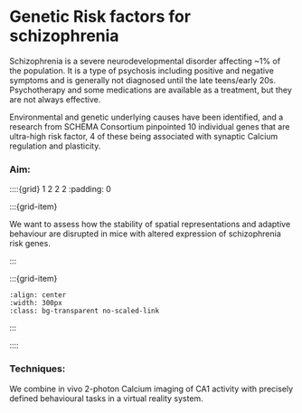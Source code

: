 # Genetic Risk factors for schizophrenia

Schizophrenia is a severe neurodevelopmental disorder affecting ~1% of the population. 
It is a type of psychosis including positive and negative symptoms and is generally not diagnosed until the late teens/early 20s.
Psychotherapy and some medications are available as a treatment, but they are not always effective.

Environmental and genetic underlying causes have been identified, and a research from  SCHEMA Consortium pinpointed 10 individual genes that are ultra-high risk factor, 4 of these being associated with synaptic Calcium regulation and plasticity.


### Aim:

::::{grid} 1 2 2 2
:padding: 0

:::{grid-item}

We want to assess how the stability of spatial representations and adaptive behaviour are disrupted in mice with altered expression of schizophrenia risk genes.

:::

:::{grid-item}


```{image} ../img/projects/FOV_cropped.png 
:align: center
:width: 300px
:class: bg-transparent no-scaled-link
```

:::

::::


### Techniques:

We combine in vivo 2-photon Calcium imaging of CA1 activity with precisely defined behavioural tasks in a virtual reality system.


&nbsp;






